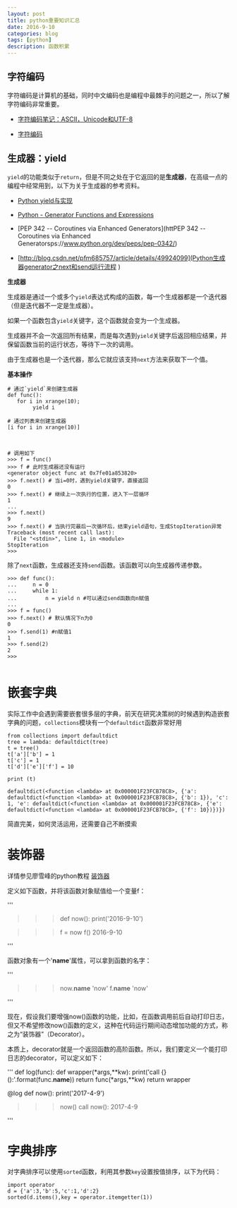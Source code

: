 ```yaml
---
layout: post
title: python重要知识汇总
date: 2016-9-10
categories: blog
tags: [python]
description: 函数积累
---
```


## 字符编码

字符编码是计算机的基础，同时中文编码也是编程中最棘手的问题之一，所以了解字符编码非常重要。

- [字符编码笔记：ASCII，Unicode和UTF-8](http://www.ruanyifeng.com/blog/2007/10/ascii_unicode_and_utf-8.html)

- [字符编码](https://github.com/qiwsir/StarterLearningPython/blob/master/110.md)


## 生成器：yield

`yield`的功能类似于`return`，但是不同之处在于它返回的是**生成器**，在高级一点的编程中经常用到，以下为关于生成器的参考资料。

- [Python yield与实现](http://www.cnblogs.com/coder2012/p/4990834.html)

- [Python - Generator Functions and Expressions ](http://www.bogotobogo.com/python/python_generators.php)

- [PEP 342 -- Coroutines via Enhanced Generators](httPEP 342 -- Coroutines via Enhanced Generatorsps://www.python.org/dev/peps/pep-0342/)

- [http://blog.csdn.net/pfm685757/article/details/49924099](Python生成器generator之next和send运行流程 )

**生成器**

生成器是通过一个或多个`yield`表达式构成的函数，每一个生成器都是一个迭代器（但是迭代器不一定是生成器）。

如果一个函数包含`yield`关键字，这个函数就会变为一个生成器。

生成器并不会一次返回所有结果，而是每次遇到`yield`关键字后返回相应结果，并保留函数当前的运行状态，等待下一次的调用。

由于生成器也是一个迭代器，那么它就应该支持`next`方法来获取下一个值。

**基本操作**

```
# 通过`yield`来创建生成器
def func():
   for i in xrange(10);
        yield i

# 通过列表来创建生成器
[i for i in xrange(10)]



# 调用如下
>>> f = func()
>>> f # 此时生成器还没有运行
<generator object func at 0x7fe01a853820>
>>> f.next() # 当i=0时，遇到yield关键字，直接返回
0
>>> f.next() # 继续上一次执行的位置，进入下一层循环
1
...
>>> f.next()
9
>>> f.next() # 当执行完最后一次循环后，结束yield语句，生成StopIteration异常
Traceback (most recent call last):
  File "<stdin>", line 1, in <module>
StopIteration
>>> 

```

除了`next`函数，生成器还支持`send`函数。该函数可以向生成器传递参数。

```
>>> def func():
...     n = 0
...     while 1:
...         n = yield n #可以通过send函数向n赋值
... 
>>> f = func()
>>> f.next() # 默认情况下n为0
0
>>> f.send(1) #n赋值1
1
>>> f.send(2)
2
>>> 


```

# 嵌套字典

实际工作中会遇到需要嵌套很多层的字典，前天在研究决策树的时候遇到构造嵌套字典的问题，`collections`模块有一个`defaultdict`函数非常好用

```
from collections import defaultdict
tree = lambda: defaultdict(tree)
t = tree()
t['a']['b'] = 1
t['c'] = 1
t['d']['e']['f'] = 10

print (t)

defaultdict(<function <lambda> at 0x000001F23FCB78C8>, {'a': defaultdict(<function <lambda> at 0x000001F23FCB78C8>, {'b': 1}), 'c': 1, 'e': defaultdict(<function <lambda> at 0x000001F23FCB78C8>, {'e': defaultdict(<function <lambda> at 0x000001F23FCB78C8>, {'f': 10})})})

```
简直完美，如何灵活运用，还需要自己不断摸索

# 装饰器

详情参见廖雪峰的python教程 [装饰器](http://www.liaoxuefeng.com/wiki/0014316089557264a6b348958f449949df42a6d3a2e542c000/0014318435599930270c0381a3b44db991cd6d858064ac0000#0)

定义如下函数，并将该函数对象赋值给一个变量f：

'''
>>>def now():
>>>		print('2016-9-10')

>>>f = now
>>>f()
2016-9-10

'''

函数对象有一个'__name__'属性，可以拿到函数的名字：

'''
>>> now.__name__
'now'
>>> f.__name__
'now'

'''

现在，假设我们要增强now()函数的功能，比如，在函数调用前后自动打印日志，但又不希望修改now()函数的定义，这种在代码运行期间动态增加功能的方式，称之为“装饰器”（Decorator）。

本质上，decorator就是一个返回函数的高阶函数。所以，我们要定义一个能打印日志的decorator，可以定义如下：

'''
def log(func):
	def wrapper(*args,**kw):
		print('call {}():'.format(func.__name__))
		return func(*args,**kw)
	return wrapper

@log
def now():
	print('2017-4-9')

>>> now()
call now():
2017-4-9

'''

# 字典排序

对字典排序可以使用`sorted`函数，利用其参数`key`设置按值排序，以下为代码：

	import operator
	d = {'a':3,'b':5,'c':1,'d':2}
	sorted(d.items(),key = operator.itemgetter(1))



